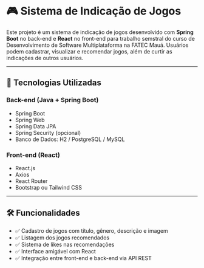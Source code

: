 # 🎮 Sistema de Indicação de Jogos

Este projeto é um sistema de indicação de jogos desenvolvido com **Spring Boot** no back-end e **React** no front-end para trabalho semstral do curso de Desenvolvimento de Software Multiplataforma na FATEC Mauá. Usuários podem cadastrar, visualizar e recomendar jogos, além de curtir as indicações de outros usuários.

---

## 🚀 Tecnologias Utilizadas

### Back-end (Java + Spring Boot)
- Spring Boot
- Spring Web
- Spring Data JPA
- Spring Security (opcional)
- Banco de Dados: H2 / PostgreSQL / MySQL

### Front-end (React)
- React.js
- Axios
- React Router
- Bootstrap ou Tailwind CSS

---

## 🛠️ Funcionalidades

- ✅ Cadastro de jogos com título, gênero, descrição e imagem
- ✅ Listagem dos jogos recomendados
- ✅ Sistema de likes nas recomendações
- ✅ Interface amigável com React
- ✅ Integração entre front-end e back-end via API REST
